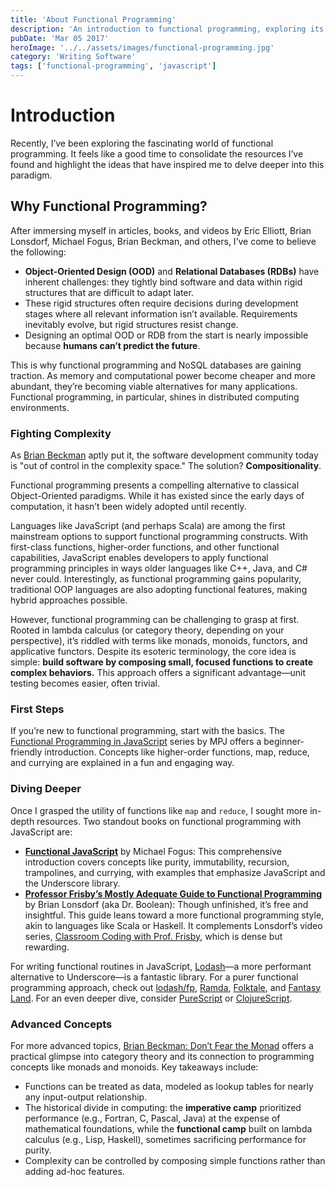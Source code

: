 ```yaml
---
title: 'About Functional Programming'
description: 'An introduction to functional programming, exploring its core principles and benefits in JavaScript.'
pubDate: 'Mar 05 2017'
heroImage: '../../assets/images/functional-programming.jpg'
category: 'Writing Software'
tags: ['functional-programming', 'javascript']
---
```


# Introduction

Recently, I’ve been exploring the fascinating world of functional programming. It feels like a good time to consolidate the resources I’ve found and highlight the ideas that have inspired me to delve deeper into this paradigm.

## Why Functional Programming?

After immersing myself in articles, books, and videos by Eric Elliott, Brian Lonsdorf, Michael Fogus, Brian Beckman, and others, I’ve come to believe the following:

- **Object-Oriented Design (OOD)** and **Relational Databases (RDBs)** have inherent challenges: they tightly bind software and data within rigid structures that are difficult to adapt later.
- These rigid structures often require decisions during development stages where all relevant information isn’t available. Requirements inevitably evolve, but rigid structures resist change.
- Designing an optimal OOD or RDB from the start is nearly impossible because **humans can’t predict the future**.

This is why functional programming and NoSQL databases are gaining traction. As memory and computational power become cheaper and more abundant, they’re becoming viable alternatives for many applications. Functional programming, in particular, shines in distributed computing environments.

### Fighting Complexity

As [Brian Beckman](https://youtu.be/ZhuHCtR3xq8?t=17m13s) aptly put it, the software development community today is "out of control in the complexity space." The solution? **Compositionality**.

Functional programming presents a compelling alternative to classical Object-Oriented paradigms. While it has existed since the early days of computation, it hasn’t been widely adopted until recently.

Languages like JavaScript (and perhaps Scala) are among the first mainstream options to support functional programming constructs. With first-class functions, higher-order functions, and other functional capabilities, JavaScript enables developers to apply functional programming principles in ways older languages like C++, Java, and C# never could. Interestingly, as functional programming gains popularity, traditional OOP languages are also adopting functional features, making hybrid approaches possible.

However, functional programming can be challenging to grasp at first. Rooted in lambda calculus (or category theory, depending on your perspective), it’s riddled with terms like monads, monoids, functors, and applicative functors. Despite its esoteric terminology, the core idea is simple: **build software by composing small, focused functions to create complex behaviors.** This approach offers a significant advantage—unit testing becomes easier, often trivial.

### First Steps

If you’re new to functional programming, start with the basics. The [Functional Programming in JavaScript](https://www.youtube.com/playlist?list=PL0zVEGEvSaeEd9hlmCXrk5yUyqUag-n84) series by MPJ offers a beginner-friendly introduction. Concepts like higher-order functions, map, reduce, and currying are explained in a fun and engaging way.

### Diving Deeper

Once I grasped the utility of functions like `map` and `reduce`, I sought more in-depth resources. Two standout books on functional programming with JavaScript are:

- **[Functional JavaScript](https://www.amazon.de/Functional-JavaScript-Introducing-Programming-Underscore-js/dp/1449360726)** by Michael Fogus: This comprehensive introduction covers concepts like purity, immutability, recursion, trampolines, and currying, with examples that emphasize JavaScript and the Underscore library.
- **[Professor Frisby’s Mostly Adequate Guide to Functional Programming](https://github.com/MostlyAdequate/mostly-adequate-guide)** by Brian Lonsdorf (aka Dr. Boolean): Though unfinished, it’s free and insightful. This guide leans toward a more functional programming style, akin to languages like Scala or Haskell. It complements Lonsdorf’s video series, [Classroom Coding with Prof. Frisby](https://www.youtube.com/watch?v=h_tkIpwbsxY&list=PLK_hdtAJ4KqX0JOs_KMAmUNTNMRYhWEaC), which is dense but rewarding.

For writing functional routines in JavaScript, [Lodash](https://lodash.com/)—a more performant alternative to Underscore—is a fantastic library. For a purer functional programming approach, check out [lodash/fp](https://github.com/lodash/lodash/tree/4.17.4-npm/fp), [Ramda](http://ramdajs.com/), [Folktale](http://folktalejs.org/), and [Fantasy Land](https://github.com/fantasyland/fantasy-land). For an even deeper dive, consider [PureScript](http://www.purescript.org/) or [ClojureScript](https://clojurescript.org/).

### Advanced Concepts

For more advanced topics, [Brian Beckman: Don’t Fear the Monad](https://www.youtube.com/watch?v=ZhuHCtR3xq8) offers a practical glimpse into category theory and its connection to programming concepts like monads and monoids. Key takeaways include:

- Functions can be treated as data, modeled as lookup tables for nearly any input-output relationship.
- The historical divide in computing: the **imperative camp** prioritized performance (e.g., Fortran, C, Pascal, Java) at the expense of mathematical foundations, while the **functional camp** built on lambda calculus (e.g., Lisp, Haskell), sometimes sacrificing performance for purity.
- Complexity can be controlled by composing simple functions rather than adding ad-hoc features.
